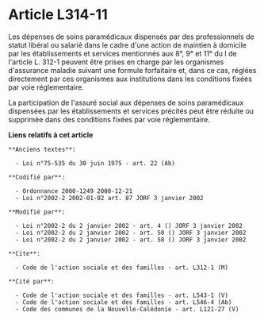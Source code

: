# Article L314-11

Les dépenses de soins paramédicaux dispensés par des professionnels de statut libéral ou salarié dans le cadre d'une action
de maintien à domicile par les établissements et services mentionnés aux 8°, 9° et 11° du I de l'article L. 312-1 peuvent
être prises en charge par les organismes d'assurance maladie suivant une formule forfaitaire et, dans ce cas, réglées
directement par ces organismes aux institutions dans les conditions fixées par voie réglementaire.

La participation de l'assuré social aux dépenses de soins paramédicaux dispensées par les établissements et services précités
peut être réduite ou supprimée dans des conditions fixées par voie réglementaire.

**Liens relatifs à cet article**

	**Anciens textes**:

	  - Loi n°75-535 du 30 juin 1975 - art. 22 (Ab)

	**Codifié par**:

	  - Ordonnance 2000-1249 2000-12-21
	  - Loi n°2002-2 2002-01-02 art. 87 JORF 3 janvier 2002

	**Modifié par**:

	  - Loi n°2002-2 du 2 janvier 2002 - art. 4 () JORF 3 janvier 2002
	  - Loi n°2002-2 du 2 janvier 2002 - art. 50 () JORF 3 janvier 2002
	  - Loi n°2002-2 du 2 janvier 2002 - art. 58 () JORF 3 janvier 2002

	**Cite**:

	  - Code de l'action sociale et des familles - art. L312-1 (M)

	**Cité par**:

	  - Code de l'action sociale et des familles - art. L543-1 (V)
	  - Code de l'action sociale et des familles - art. L546-4 (Ab)
	  - Code des communes de la Nouvelle-Calédonie - art. L121-27 (V)
